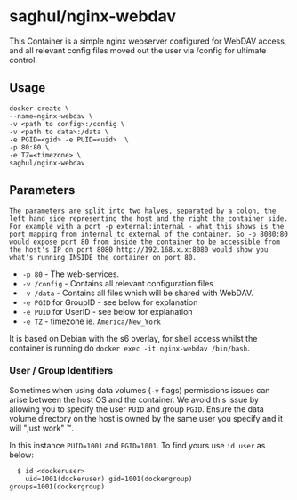 # saghul/nginx-webdav

This Container is a simple nginx webserver configured for WebDAV access, and all relevant config files moved out the user via /config for ultimate control.

## Usage

```
docker create \
--name=nginx-webdav \
-v <path to config>:/config \
-v <path to data>:/data \
-e PGID=<gid> -e PUID=<uid>  \
-p 80:80 \
-e TZ=<timezone> \
saghul/nginx-webdav
```

## Parameters

`The parameters are split into two halves, separated by a colon, the left hand side representing the host and the right the container side.
For example with a port -p external:internal - what this shows is the port mapping from internal to external of the container.
So -p 8080:80 would expose port 80 from inside the container to be accessible from the host's IP on port 8080
http://192.168.x.x:8080 would show you what's running INSIDE the container on port 80.`


* `-p 80` - The web-services.
* `-v /config` - Contains all relevant configuration files.
* `-v /data` - Contains all files which will be shared with WebDAV.
* `-e PGID` for GroupID - see below for explanation
* `-e PUID` for UserID - see below for explanation
* `-e TZ` - timezone ie. `America/New_York`

It is based on Debian with the s6 overlay, for shell access whilst the container is running do `docker exec -it nginx-webdav /bin/bash`.

### User / Group Identifiers

Sometimes when using data volumes (`-v` flags) permissions issues can arise between the host OS and the container. We avoid this issue by allowing you to specify the user `PUID` and group `PGID`. Ensure the data volume directory on the host is owned by the same user you specify and it will "just work" ™.

In this instance `PUID=1001` and `PGID=1001`. To find yours use `id user` as below:

```
  $ id <dockeruser>
    uid=1001(dockeruser) gid=1001(dockergroup) groups=1001(dockergroup)
```

